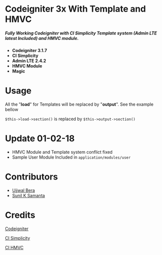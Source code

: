 # Codeigniter 3x With Template and HMVC

##### Fully Working Codeigniter with CI Simplicity Template system (Admin LTE latest Included) and HMVC module. 

  - **Codeigniter 3.1.7**
  - **CI Simplicity**
  - **Admin LTE 2.4.2**
  - **HMVC Module**
  - **Magic**

# Usage

 All the "**load**" for Templates will be replaced by "**output**". See the example bellow
 
 `$this->load->section()` is replaced by `$this->output->section()`


# Update 01-02-18

  - HMVC Module and Template system conflict fixed
  - Sample User Module Included in `application/modules/user`
  
  
# Contributors
  - [Ujjwal Bera](https://github.com/ujjwalbera)
  - [Sunil K Samanta](https://github.com/sunilthedj)


# Credits

[Codeigniter](http://codeigniter.com)

[CI Simplicity](https://www.grocerycrud.com/codeigniter-simplicity)

[CI HMVC](http://www.roytuts.com/setup-hmvc-with-codeigniter-3/)


